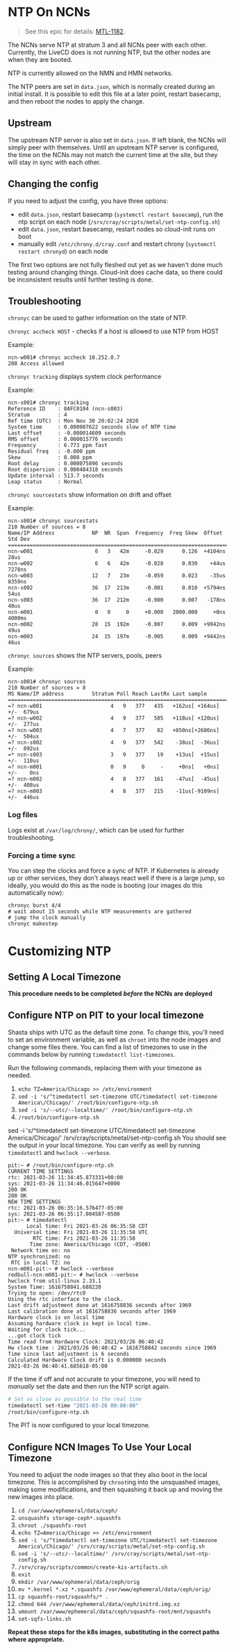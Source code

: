 # NTP On NCNs

>See this epic for details: [MTL-1182](https://connect.us.cray.com/jira/browse/MTL-1182).

The NCNs serve NTP at stratum 3 and all NCNs peer with each other.  Currently, the LiveCD does is not running NTP, but the other nodes are when they are booted.

NTP is currently allowed on the NMN and HMN networks.

The NTP peers are set in `data.json`, which is normally created during an initial install.  It is possible to edit this file at a later point, restart basecamp, and then reboot the nodes to apply the change.

## Upstream

The upstream NTP server is also set in `data.json`.  If left blank, the NCNs will simply peer with themselves.  Until an upstream NTP server is configured, the time on the NCNs may not match the current time at the site, but they will stay in sync with each other.

## Changing the config

If you need to adjust the config, you have three options:

- edit `data.json`, restart basecamp (`systemctl restart basecamp`), run the ntp script on each node (`/srv/cray/scripts/metal/set-ntp-config.sh`)
- edit `data.json`, restart basecamp, restart nodes so cloud-init runs on boot
- manually edit `/etc/chrony.d/cray.conf` and restart chrony (`systemctl restart chronyd`) on each node

The first two options are not fully fleshed out yet as we haven't done much testing around changing things.  Cloud-init does cache data, so there could be inconsistent results until further testing is done.

## Troubleshooting

`chronyc` can be used to gather information on the state of NTP.

`chronyc accheck HOST` - checks if a host is allowed to use NTP from HOST

Example:

```
ncn-w001# chronyc accheck 10.252.0.7
208 Access allowed
```

`chronyc tracking` displays system clock performance

Example:

```
ncn-s001# chronyc tracking
Reference ID    : 0AFC0104 (ncn-s003)
Stratum         : 4
Ref time (UTC)  : Mon Nov 30 20:02:24 2020
System time     : 0.000007622 seconds slow of NTP time
Last offset     : -0.000014609 seconds
RMS offset      : 0.000015776 seconds
Frequency       : 6.773 ppm fast
Residual freq   : -0.000 ppm
Skew            : 0.008 ppm
Root delay      : 0.000075896 seconds
Root dispersion : 0.000484318 seconds
Update interval : 513.7 seconds
Leap status     : Normal
```

`chronyc sourcestats` show information on drift and offset

Example:

```
ncn-s001# chronyc sourcestats
210 Number of sources = 8
Name/IP Address            NP  NR  Span  Frequency  Freq Skew  Offset  Std Dev
==============================================================================
ncn-w001                    6   3   42m     -0.029      0.126  +4104ns    28us
ncn-w002                    6   6   42m     -0.028      0.030    +44us  7278ns
ncn-w003                   12   7   23m     -0.059      0.023    -35us  8359ns
ncn-s002                   36  17  213m     -0.001      0.010  +5794ns    54us
ncn-s003                   36  17  212m     -0.000      0.007   -178ns    40us
ncn-m001                    0   0     0     +0.000   2000.000     +0ns  4000ms
ncn-m002                   28  15  192m     -0.007      0.009  +9942ns    49us
ncn-m003                   24  15  197m     -0.005      0.009  +9442ns    46us
```

`chronyc sources` shows the NTP servers, pools, peers

Example:

```
ncn-s001# chronyc sources
210 Number of sources = 8
MS Name/IP address         Stratum Poll Reach LastRx Last sample
===============================================================================
=? ncn-w001                      4   9   377   435   +162us[ +164us] +/-  679us
=? ncn-w002                      4   9   377   505   +118us[ +120us] +/-  277us
=? ncn-w003                      4   7   377    82   +850ns[+2686ns] +/-  504us
=? ncn-s002                      4   9   377   542    -38us[  -36us] +/-  892us
=* ncn-s003                      3   9   377    19    +13us[  +15us] +/-  110us
=? ncn-m001                      0   9     0     -     +0ns[   +0ns] +/-    0ns
=? ncn-m002                      4   8   377   161    -47us[  -45us] +/-  408us
=? ncn-m003                      4   8   377   215    -11us[-9109ns] +/-  446us
```

### Log files

Logs exist at `/var/log/chrony/`, which can be used for further troubleshooting.

### Forcing a time sync

You can step the clocks and force a sync of NTP.  If Kubernetes is already up or other services, they don't always react well if there is a large jump, so ideally, you would do this as the node is booting (our images do this automatically now):

```
chronyc burst 4/4
# wait about 15 seconds while NTP measurements are gathered
# jump the clock manually
chronyc makestep
```

# Customizing NTP

## Setting A Local Timezone

**This procedure needs to be completed _before_ the NCNs are deployed**

## Configure NTP on PIT to your local timezone

Shasta ships with UTC as the default time zone.  To change this, you'll need to set an environment variable, as well as `chroot` into the node images and change some files there.  You can find a list of timezones to use in the commands below by running `timedatectl list-timezones`.

Run the following commands, replacing them with your timezone as needed.

1. `echo TZ=America/Chicago >> /etc/environment`
2. `sed -i 's/^timedatectl set-timezone UTC/timedatectl set-timezone America\/Chicago/' /root/bin/configure-ntp.sh`
3. `sed -i 's/--utc/--localtime/' /root/bin/configure-ntp.sh`
4. `/root/bin/configure-ntp.sh`

sed -i 's/^timedatectl set-timezone UTC/timedatectl set-timezone America\/Chicago/' /srv/cray/scripts/metal/set-ntp-config.sh
You should see the output in your local timezone.  You can verify as well by running `timedatectl` and `hwclock --verbose`.

```
pit:~ # /root/bin/configure-ntp.sh
CURRENT TIME SETTINGS
rtc: 2021-03-26 11:34:45.873331+00:00
sys: 2021-03-26 11:34:46.015647+0000
200 OK
200 OK
NEW TIME SETTINGS
rtc: 2021-03-26 06:35:16.576477-05:00
sys: 2021-03-26 06:35:17.004587-0500
pit:~ # timedatectl
      Local time: Fri 2021-03-26 06:35:58 CDT
  Universal time: Fri 2021-03-26 11:35:58 UTC
        RTC time: Fri 2021-03-26 11:35:58
       Time zone: America/Chicago (CDT, -0500)
 Network time on: no
NTP synchronized: no
 RTC in local TZ: no
ncn-m001-pit:~ # hwclock --verbose
redbull-ncn-m001-pit:~ # hwclock --verbose
hwclock from util-linux 2.33.1
System Time: 1616758841.688220
Trying to open: /dev/rtc0
Using the rtc interface to the clock.
Last drift adjustment done at 1616758836 seconds after 1969
Last calibration done at 1616758836 seconds after 1969
Hardware clock is on local time
Assuming hardware clock is kept in local time.
Waiting for clock tick...
...got clock tick
Time read from Hardware Clock: 2021/03/26 06:40:42
Hw clock time : 2021/03/26 06:40:42 = 1616758842 seconds since 1969
Time since last adjustment is 6 seconds
Calculated Hardware Clock drift is 0.000000 seconds
2021-03-26 06:40:41.685618-05:00
```

If the time if off and not accurate to your timezone, you will need to _manually_ set the date and then run the NTP script again.

```bash
# Set as close as possible to the real time
timedatectl set-time "2021-03-26 00:00:00"
/root/bin/configure-ntp.sh
```

The PIT is now configured to your local timezone.

## Configure NCN Images To Use Your Local Timezone

You need to adjust the node images so that they also boot in the local timezone.  This is accomplished by `chroot`ing into the unsquashed images, making some modifications, and then squashing it back up and moving the new images into place.

1. `cd /var/www/ephemeral/data/ceph/`
2. `unsquashfs storage-ceph*.squashfs`
3. `chroot ./squashfs-root`
4. `echo TZ=America/Chicago >> /etc/environment`
5. `sed -i 's/^timedatectl set-timezone UTC/timedatectl set-timezone America\/Chicago/' /srv/cray/scripts/metal/set-ntp-config.sh`
6. `sed -i 's/--utc/--localtime/' /srv/cray/scripts/metal/set-ntp-config.sh`
7. `/srv/cray/scripts/common/create-kis-artifacts.sh`
8. `exit`
9. `mkdir /var/www/ephemeral/data/ceph/orig`
10. `mv *.kernel *.xz *.squashfs /var/www/ephemeral/data/ceph/orig/`
11. `cp squashfs-root/squashfs/* .`
12. `chmod 644 /var/www/ephemeral/data/ceph/initrd.img.xz`
12. `umount /var/www/ephemeral/data/ceph/squashfs-root/mnt/squashfs`
13. `set-sqfs-links.sh`

**Repeat these steps for the k8s images, substituting in the correct paths where appropriate.**
